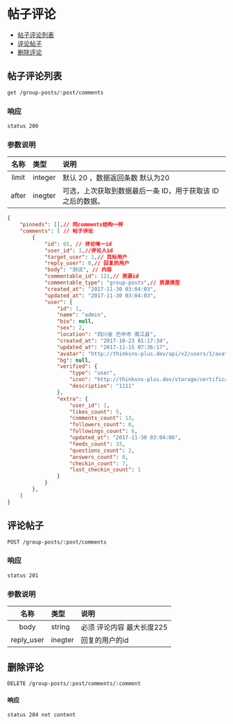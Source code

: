 # 帖子评论

- [帖子评论列表](#帖子评论列表)
- [评论帖子](#评论帖子)
- [删除评论](#删除评论)


## 帖子评论列表

```
get /group-posts/:post/comments
```

### 响应

```
status 200
```

### 参数说明
| 名称 | 类型 | 说明 |
|:----:|:-----|:-----|
|limit|integer| 默认 20 ，数据返回条数 默认为20|
|after|inegter|可选，上次获取到数据最后一条 ID，用于获取该 ID 之后的数据。|

```json
{
    "pinneds": [],// 同comments结构一样
    "comments": [ // 帖子评论
        {
            "id": 65, // 评论唯一id
            "user_id": 1,//评论人id
            "target_user": 1,// 目标用户
            "reply_user": 0,// 回复的用户
            "body": "测试", // 内容
            "commentable_id": 121,// 资源id
            "commentable_type": "group-posts",// 资源类型
            "created_at": "2017-11-30 03:04:03",
            "updated_at": "2017-11-30 03:04:03",
            "user": {
                "id": 1,
                "name": "admin",
                "bio": null,
                "sex": 2,
                "location": "四川省 巴中市 南江县",
                "created_at": "2017-10-23 01:17:34",
                "updated_at": "2017-11-15 07:36:17",
                "avatar": "http://thinksns-plus.dev/api/v2/users/1/avatar",
                "bg": null,
                "verified": {
                    "type": "user",
                    "icon": "http://thinksns-plus.dev/storage/certifications/000/000/0us/er.png",
                    "description": "1111"
                },
                "extra": {
                    "user_id": 1,
                    "likes_count": 5,
                    "comments_count": 13,
                    "followers_count": 0,
                    "followings_count": 6,
                    "updated_at": "2017-11-30 03:04:06",
                    "feeds_count": 33,
                    "questions_count": 2,
                    "answers_count": 0,
                    "checkin_count": 7,
                    "last_checkin_count": 1
                }
            }
        },
    ]
}
```

## 评论帖子

```
POST /group-posts/:post/comments
```

### 响应

```
status 201
```

### 参数说明
| 名称 | 类型 | 说明 |
|:----:|:-----|:-----|
|body|string| 必须 评论内容 最大长度225|
|reply_user|inegter|回复的用户的id|

## 删除评论

```
DELETE /group-posts/:post/comments/:comment
```

#### 响应

```
status 204 not content 
```






